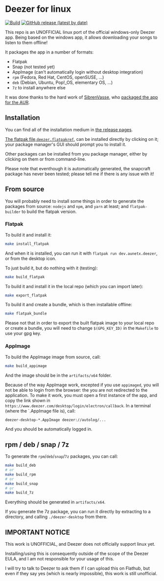 # Deezer for linux

[![Build](https://github.com/aunetx/deezer-linux/actions/workflows/build.yml/badge.svg)](https://github.com/aunetx/deezer-linux/actions/workflows/build.yml)
[![GitHub release (latest by date)](https://img.shields.io/github/v/release/aunetx/deezer-linux)](https://github.com/aunetx/deezer-linux/releases/latest)

This repo is an UNOFFICIAL linux port of the official windows-only Deezer app. Being based on the windows app, it allows downloading your songs to listen to them offline!

It packages the app in a number of formats:

- Flatpak
- Snap (not tested yet)
- AppImage (can't automatically login without desktop integration)
- `rpm` (Fedora, Red Hat, CentOS, openSUSE, ...)
- `deb` (Debian, Ubuntu, Pop!_OS, elementary OS, ...)
- `7z` to install anywhere else

It was done thanks to the hard work of [SibrenVasse](https://github.com/SibrenVasse), who [packaged the app for the AUR](https://github.com/SibrenVasse/deezer).


## Installation

You can find all of the installation medium in [the release pages](https://github.com/aunetx/deezer-linux/releases/latest).

[The flatpak file,`deezer.flatpakref`](https://github.com/aunetx/deezer-linux/releases/download/v5.30.100-1/deezer.flatpakref), can be installed directly by clicking on it; your package manager's GUI should prompt you to install it.

Other packages can be installed from you package manager, either by clicking on them or from command-line.

Please note that eventhough it is automatically generated, the snapcraft package has never been tested; please tell me if there is any issue with it!

## From source

You will probably need to install some things in order to generate the packages from source: `nodejs` and `npm`, and `yarn` at least; and `flatpak-builder` to build the flatpak version.

### Flatpak

To build it and install it:

```sh
make install_flatpak
```

And when it is installed, you can run it with `flatpak run dev.aunetx.deezer`, or from the desktop icon.

To just build it, but do nothing with it (testing):

```sh
make build_flatpak
```

To build it and install it in the local repo (which you can import later):

```sh
make export_flatpak
```

To build it and create a bundle, which is then installable offline:

```sh
make flatpak_bundle
```

Please not that in order to export the built flatpak image to your local repo or create a bundle, you will need to change `$(GPG_KEY_ID)` in the `Makefile` to use your gpg key.

### AppImage

To build the AppImage image from source, call:

```sh
make build_appimage
```

And the image should be in the `artifacts/x64` folder.

Because of the way AppImage work, excepted if you use `appimaged`, you will not be able to login from the browser: the you are not redirected to the application.
To make it work, you must open a first instance of the app, and copy the link shown in `https://www.deezer.com/desktop/login/electron/callback`. In a terminal
(where the `.AppImage file is), call:

```sh
deezer-desktop-*.AppImage deezer://autolog/...
```

And you should be automatically logged in.

## rpm / deb / snap / 7z

To generate the `rpm`/`deb`/`snap`/`7z` packages, you can call:

```sh
make build_deb
# or
make build_rpm
# or
make build_snap
# or
make build_7z
```

Everything should be generated in `artifacts/x64`.

If you generate the 7z package, you can run it directly by extracting to a directory, and calling `./deezer-desktop` from there.

## **IMPORTANT NOTICE**

This work is UNOFFICIAL, and Deezer does not officially support linux yet.

Installing/using this is consequently outside of the scope of the Deezer EULA, and I am not responsible for your usage of this.

I will try to talk to Deezer to ask them if I can upload this on Flathub, but even if they say yes (which is nearly impossible), this work is still unofficial.
